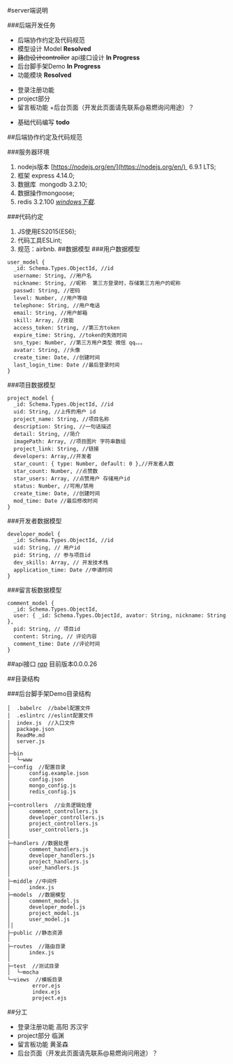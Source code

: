 #server端说明

###后端开发任务
- 后端协作约定及代码规范
- 模型设计 Model **Resolved**
- ~~路由设计controller~~ api接口设计 **In Progress**
- 后台脚手架Demo **In Progress**
- 功能模块 **Resolved**
 + 登录注册功能 
 + project部分
 + 留言板功能
 +后台页面（开发此页面请先联系@易燃询问用途）？
- 基础代码编写 **todo**

##后端协作约定及代码规范

###服务器环境
1. nodejs版本 [https://nodejs.org/en/](https://nodejs.org/en/)  6.9.1 LTS;
2. 框架 express 4.14.0;
3. 数据库  mongodb 3.2.10; 
4. 数据操作mongoose;
5. redis 3.2.100 [*windows下载*](https://github.com/MSOpenTech/redis/releases).

###代码约定
1. JS使用ES2015(ES6);
2. 代码工具ESLint;
3. 规范：airbnb.
##数据模型
###用户数据模型
```
user_model {
  _id: Schema.Types.ObjectId, //id
  username: String, //用户名
  nickname: String, //昵称  第三方登录时，存储第三方用户的昵称
  passwd: String, //密码
  level: Number, //用户等级
  telephone: String, //用户电话
  email: String, //用户邮箱
  skill: Array, //技能
  access_token: String, //第三方token
  expire_time: String, //token的失效时间
  sns_type: Number, //第三方用户类型 微信 qq。。。 
  avatar: String, //头像 
  create_time: Date, //创建时间
  last_login_time: Date //最后登录时间
}
```

###项目数据模型

```
project_model {
  _id: Schema.Types.ObjectId, //id
  uid: String, //上传的用户 id
  project_name: String, //项目名称
  description: String, //一句话描述
  detail: String, //简介
  imagePath: Array, //项目图片 字符串数组
  project_link: String, //链接
  developers: Array,//开发者
  star_count: { type: Number, default: 0 },//开发者人数
  star_count: Number, //点赞数
  star_users: Array, //点赞用户 存储用户id
  status: Number, //可用/禁用
  create_time: Date, //创建时间
  mod_time: Date //最后修改时间
}
```
###开发者数据模型
```
developer_model {
  _id: Schema.Types.ObjectId, //id
  uid: String, // 用户id
  pid: String, // 参与项目id
  dev_skills: Array, // 开发技术栈
  application_time: Date //申请时间
}
```
###留言板数据模型 
```
comment_model {
  _id: Schema.Types.ObjectId,
  user: { _id: Schema.Types.ObjectId, avator: String, nickname: String },
  pid: String, // 项目id
  content: String, // 评论内容
  comment_time: Date //评论时间
}
```
##api接口
[*rap*](http://http://rap.taobao.org/org/group.do?plid=6302)
目前版本0.0.0.26

##目录结构

###后台脚手架Demo目录结构
```
│  .babelrc  //babel配置文件
│  .eslintrc //eslint配置文件
│  index.js  //入口文件
│  package.json  
│  ReadMe.md  
│  server.js  
│  
├─bin  
│  └─www
├─config  //配置目录
│      config.example.json
│      config.json
│      mongo_config.js
│      redis_config.js
│      
├─controllers  //业务逻辑处理
│      comment_controllers.js
│      developer_controllers.js
│      project_controllers.js
│      user_controllers.js
│
├─handlers //数据处理
│      comment_handlers.js
│      developer_handlers.js
│      project_handlers.js
│      user_handlers.js
│            
├─middle //中间件
│      index.js      
├─models  //数据模型
│      comment_model.js
│      developer_model.js
│      project_model.js
│      user_model.js
││
├─public //静态资源
│    
├─routes  //路由目录
│      index.js
│      
├─test  //测试目录
│  └─mocha
└─views  //模板目录
        error.ejs
        index.ejs
        project.ejs
```

##分工
 + 登录注册功能  高阳 苏汉宇
 + project部分 临渊
 + 留言板功能 黄圣森
 + 后台页面（开发此页面请先联系@易燃询问用途）？
